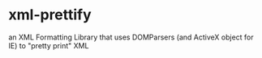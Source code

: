 xml-prettify
============

an XML Formatting Library that uses DOMParsers (and ActiveX object for IE) to "pretty print" XML
